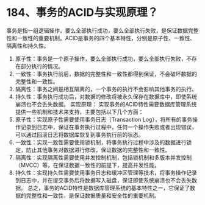 # 184、事务的ACID与实现原理？

事务是指一组逻辑操作，要么全部执行成功，要么全部执行失败，是保证数据完整性和一致性的重要机制。ACID是事务的四个基本特性，分别是原子性、一致性、隔离性和持久性。

1. 原子性：事务是一个原子操作，要么全部执行成功，要么全部执行失败，不存在部分执行的情况。
2. 一致性：事务执行前后，数据的完整性和一致性都得到保证，不会破坏数据的完整性和一致性。
3. 隔离性：事务之间是相互隔离的，一个事务的执行不会影响其他事务的执行。
4. 持久性：事务执行成功后，对数据的修改将被永久保存在数据库中，即使系统崩溃也不会丢失数据。 实现原理： 实现事务的ACID特性需要数据库管理系统提供一些机制和技术来支持，主要包括以下几个方面：
5. 原子性：实现原子性需要使用事务日志（Transaction Log），将所有的事务操作记录到日志中，保证在事务执行过程中，任何一个操作失败或者出现错误，可以通过回滚日志将数据库恢复到事务执行前的状态。
6. 一致性：实现一致性需要使用锁机制，将事务执行过程中涉及的数据进行锁定，防止其他事务对数据进行修改，保证数据的完整性和一致性。
7. 隔离性：实现隔离性需要使用并发控制机制，包括锁机制和多版本并发控制（MVCC）等，在保证数据一致性的前提下，提高并发性能。
8. 持久性：实现持久性需要使用事务日志和缓冲区管理等技术，将事务操作记录到日志中，并在提交事务后将数据写入磁盘，保证即使系统崩溃也不会丢失数据。 总之，事务的ACID特性是数据库管理系统的基本特性之一，它保证了数据的完整性和一致性，是保证数据质量和安全性的重要机制。